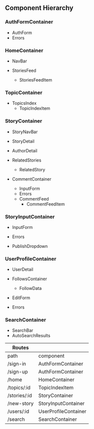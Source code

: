 ## Component Hierarchy

### AuthFormContainer

* AuthForm
* Errors

### HomeContainer

* NavBar

* StoriesFeed
  * StoriesFeedItem

### TopicContainer

* TopicsIndex
  * TopicIndexItem

### StoryContainer

* StoryNavBar

* StoryDetail
* AuthorDetail

* RelatedStories
  * RelatedStory

* CommentContainer
  * InputForm
  * Errors
  * CommentFeed
    * CommentFeedItem

### StoryInputContainer

* InputForm
* Errors

* PublishDropdown

### UserProfileContainer

* UserDetail

* FollowsContainer
  * FollowData

* EditForm
* Errors

### SearchContainer

* SearchBar
* AutoSearchResults


| Routes       |                      |
|--------------|----------------------|
| path         | component            |
| /sign-in     | AuthFormContainer    |
| /sign-up     | AuthFormContainer    |
| /home        | HomeContainer        |
| /topics/:id  | TopicIndexItem       |
| /stories/:id | StoryContainer       |
| /new-story   | StoryInputContainer  |
| /users/:id   | UserProfileContainer |
| /search      | SearchContainer      |
